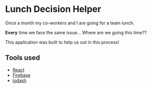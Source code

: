 # Lunch Decision Helper

Once a month my co-workers and I are going for a team lunch.

__Every__ time we face the same issue... Where are we going this time??

This application was built to help us out in this process!

## Tools used
- [React](https://facebook.github.io/react/)
- [Firebase](https://firebase.google.com/)
- [lodash](https://lodash.com/)
